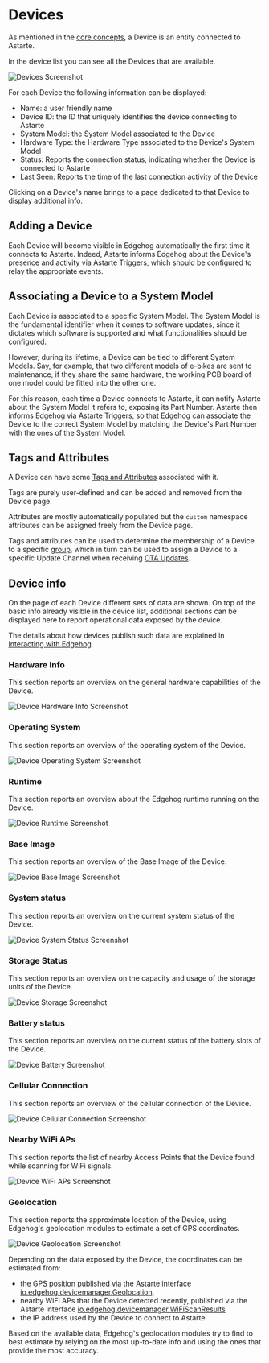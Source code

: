 <!---
  Copyright 2021,2022 SECO Mind Srl

  SPDX-License-Identifier: Apache-2.0
-->

# Devices

As mentioned in the [core concepts](core_concepts.html), a Device is an entity connected to Astarte.

In the device list you can see all the Devices that are available.

![Devices Screenshot](assets/devices.png)

For each Device the following information can be displayed:

- Name: a user friendly name
- Device ID: the ID that uniquely identifies the device connecting to Astarte
- System Model: the System Model associated to the Device
- Hardware Type: the Hardware Type associated to the Device's System Model
- Status: Reports the connection status, indicating whether the Device is connected to Astarte
- Last Seen: Reports the time of the last connection activity of the Device

Clicking on a Device's name brings to a page dedicated to that Device to display additional info.

## Adding a Device

Each Device will become visible in Edgehog automatically the first time it connects to Astarte.
Indeed, Astarte informs Edgehog about the Device's presence and activity via Astarte Triggers, which
should be configured to relay the appropriate events.

## Associating a Device to a System Model

Each Device is associated to a specific System Model. The System Model is the fundamental identifier
when it comes to software updates, since it dictates which software is supported and what
functionalities should be configured.

However, during its lifetime, a Device can be tied to different System Models. Say, for example,
that two different models of e-bikes are sent to maintenance; if they share the same hardware, the
working PCB board of one model could be fitted into the other one.

For this reason, each time a Device connects to Astarte, it can notify Astarte about the System
Model it refers to, exposing its Part Number. Astarte then informs Edgehog via Astarte Triggers, so
that Edgehog can associate the Device to the correct System Model by matching the Device's Part
Number with the ones of the System Model.

## Tags and Attributes

A Device can have some [Tags and Attributes](core_concepts.html#tags-attributes-and-groups)
associated with it.

Tags are purely user-defined and can be added and removed from the Device page.

Attributes are mostly automatically populated but the `custom` namespace attributes can be assigned
freely from the Device page.

Tags and attributes can be used to determine the membership of a Device to a specific
[group](groups.html), which in turn can be used to assign a Device to a specific Update Channel when
receiving [OTA Updates](ota_updates.html).

## Device info

On the page of each Device different sets of data are shown. On top of the basic info already
visible in the device list, additional sections can be displayed here to report operational data
exposed by the device.

The details about how devices publish such data are explained in
[Interacting with Edgehog](interacting_with_edgehog.html).

### Hardware info

This section reports an overview on the general hardware capabilities of the Device.

![Device Hardware Info Screenshot](assets/device_hardware_info.png)

### Operating System

This section reports an overview of the operating system of the Device.

![Device Operating System Screenshot](assets/device_operating_system.png)

### Runtime

This section reports an overview about the Edgehog runtime running on the Device.

![Device Runtime Screenshot](assets/device_runtime.png)

### Base Image

This section reports an overview of the Base Image of the Device.

![Device Base Image Screenshot](assets/device_base_image.png)

### System status

This section reports an overview on the current system status of the Device.

![Device System Status Screenshot](assets/device_system_status.png)

### Storage Status

This section reports an overview on the capacity and usage of the storage units of the Device.

![Device Storage Screenshot](assets/device_storage.png)

### Battery status

This section reports an overview on the current status of the battery slots of the Device.

![Device Battery Screenshot](assets/device_battery.png)

### Cellular Connection

This section reports an overview of the cellular connection of the Device.

![Device Cellular Connection Screenshot](assets/device_cellular_connection.png)

### Nearby WiFi APs

This section reports the list of nearby Access Points that the Device found while scanning for WiFi
signals.

![Device WiFi APs Screenshot](assets/device_wifi_aps.png)

### Geolocation

This section reports the approximate location of the Device, using Edgehog's geolocation modules to
estimate a set of GPS coordinates.

![Device Geolocation Screenshot](assets/device_geolocation.png)

Depending on the data exposed by the Device, the coordinates can be estimated from:

- the GPS position published via the Astarte interface
  [io.edgehog.devicemanager.Geolocation](astarte_interfaces.html).
- nearby WiFi APs that the Device detected recently, published via the Astarte interface
  [io.edgehog.devicemanager.WiFiScanResults](astarte_interfaces.html)
- the IP address used by the Device to connect to Astarte

Based on the available data, Edgehog's geolocation modules try to find to best estimate by relying
on the most up-to-date info and using the ones that provide the most accuracy.
